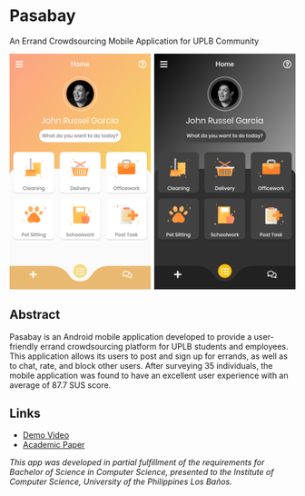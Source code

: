 # Pasabay
An Errand Crowdsourcing Mobile Application for UPLB Community

<img src="https://github.com/jrmgarcia/pasabay_app/blob/master/assets/ui1.png" width="600">

## Abstract
Pasabay is an Android mobile application developed to provide a user-friendly errand crowdsourcing platform for UPLB students and employees. This application allows its users to post and sign up for errands, as well as to chat, rate, and block other users. After surveying 35 individuals, the mobile application was found to have an excellent user experience with an average of 87.7 SUS score.

## Links
- [Demo Video](https://drive.google.com/file/d/1ViNrLqpyA8ERZo2yFJqPy_VYZ41sKqO0/view?usp=sharing)
- [Academic Paper](https://drive.google.com/file/d/1U4CVbqevyslRgMYpPf9gf5mHVCyp6s7z/view?usp=sharing)

*This app was developed in partial fulfillment of the requirements for Bachelor of Science in Computer Science, presented to the Institute of Computer Science, University of the Philippines Los Baños.*
